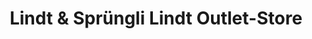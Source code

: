 ---
title: "Lindt & Sprüngli Lindt Outlet-Store"
url: /parndorf/lindt-und-spruengli-lindt-outlet-store/
shop: Schokolade
---